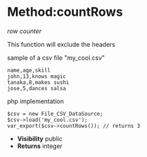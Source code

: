 # Method:countRows #

_row counter_

This function will exclude the headers

sample of a csv file "my\_cool.csv"



```
name,age,skill
john,13,knows magic
tanaka,8,makes sushi
jose,5,dances salsa
```


php implementation



```
$csv = new File_CSV_DataSource;
$csv->load('my_cool.csv');
var_export($csv->countRows()); // returns 3
```


  * **Visibility**  public
  * **Returns** integer
